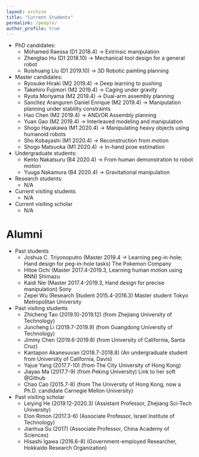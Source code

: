 ```yaml
---
layout: archive
title: "Current Students"
permalink: /people/
author_profile: true
---
```


 * PhD candidates:
    * Mohamed Raessa (D1 2018.4) -> Extrinsic manipulation
    * Zhengtao Hu (D1 2018.10) -> Mechanical tool design for a general robot
    * Ruishuang Liu (D1 2019.10) -> 3D Robotic painting planning
 * Master candidates:
    * Ryosuke Hiraki (M2 2019.4) -> Deep learning to pushing
    * Takehiro Fujimori (M2 2019.4) -> Caging under gravity
    * Ryuta Moriyama (M2 2019.4) -> Dual-arm assembly planning
    * Sanchez Aranguren Daniel Enrique (M2 2019.4) -> Manipulation planning under stability constraints
    * Hao Chen (M2 2019.4) -> AND/OR Assembly planning
    * Yuan Gao (M2 2019.4) -> Interleaved modeling and manipulation
    * Shogo Hayakawa (M1 2020.4) -> Manipulating heavy objects using humanoid robots
    * Sho Kobayashi (M1 2020.4) -> Reconstruction from motion
    * Shogo Matsuoka (M1 2020.4) -> In-hand pose estimation
 * Undergraduate students:
    * Kento Nakatsuru (B4 2020.4) -> From human demonstration to robot motion
    * Yuuga Nakamura (B4 2020.4) -> Gravitational manipulation
 * Research students:
    * N/A
 * Current visiting students
    * N/A
 * Current visiting scholar
    * N/A
    
Alumni
=====
 * Past students
    * Joshua C. Triyonoputro (Master 2019.4 -> Learning peg-in-hole; Hand design for peg-in-hole tasks) The Pokemon Company
    * Hitoe Ochi (Master 2017.4-2019.3, Learning human motion using RNN) Shimazu
    * Kaidi Nie (Master 2017.4-2019.3, Hand design for precise manipulation) Sony
    * Zepei Wu (Research Student 2015.4-2016.3)   Master student Tokyo Metropolitan University       
 * Past visiting students
    * Zhicheng Tao (2019.10-2019.12) (from Zhejiang University of Technology)
    * Juncheng Li (2019.7-2019.9) (from Guangdong University of Technology)
    * Jimmy Chen (2019.6-2019.8) (from University of California, Santa Cruz)
    * Kantapon Akanesuvan (2018.7-2018.8) (An undergraduate student from University of California, Davis)
    * Yajue Yang (2017.7-10) (from The City University of Hong Kong)  
    * Jiayao Ma (2017.7-9) (from Peking University) Link to her soft @Github
    * Chao Cao (2015.7-8)  (from The University of Hong Kong, now a Ph.D. candidate Carnegie Mellon University)
 * Past visiting scholar
    * Leiying He (2019.12-2020.3) (Assistant Professor, Zhejiang Sci-Tech University) 
    * Elon Rimon  (2017.3-6)  (Associate Professor, Israel Institute of Technology) 
    * Jianhua Su (2017) (Associate Professor, China Academy of Sciences)
    * Hisashi Igawa (2016.6-8)  (Government-employed Researcher, Hokkaido Research Organization) 
